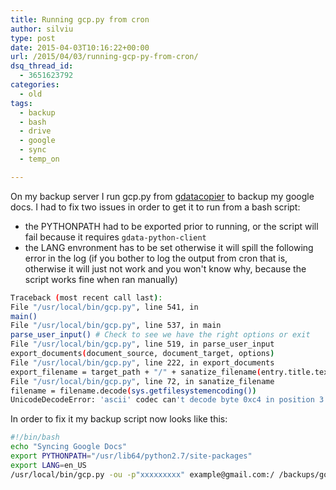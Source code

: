 ```yaml
---
title: Running gcp.py from cron
author: silviu
type: post
date: 2015-04-03T10:16:22+00:00
url: /2015/04/03/running-gcp-py-from-cron/
dsq_thread_id:
  - 3651623792
categories:
  - old
tags:
  - backup
  - bash
  - drive
  - google
  - sync
  - temp_on

---
```

On my backup server I run gcp.py from [gdatacopier][1] to backup my google docs. I had to fix two issues in order to get it to run from a bash script:

- the PYTHONPATH had to be exported prior to running, or the script will fail because it requires `gdata-python-client`
- the LANG envronment has to be set otherwise it will spill the following error in the log (if you bother to log the output from cron that is, otherwise it will just not work and you won't know why, because the script works fine when ran manually)

```bash
Traceback (most recent call last):
File "/usr/local/bin/gcp.py", line 541, in
main()
File "/usr/local/bin/gcp.py", line 537, in main
parse_user_input() # Check to see we have the right options or exit
File "/usr/local/bin/gcp.py", line 519, in parse_user_input
export_documents(document_source, document_target, options)
File "/usr/local/bin/gcp.py", line 222, in export_documents
export_filename = target_path + "/" + sanatize_filename(entry.title.text)
File "/usr/local/bin/gcp.py", line 72, in sanatize_filename
filename = filename.decode(sys.getfilesystemencoding())
UnicodeDecodeError: 'ascii' codec can't decode byte 0xc4 in position 3: ordinal not in range(128)
```

In order to fix it my backup script now looks like this:
```bash
#!/bin/bash
echo "Syncing Google Docs"
export PYTHONPATH="/usr/lib64/python2.7/site-packages"
export LANG=en_US
/usr/local/bin/gcp.py -ou -p"xxxxxxxxx" example@gmail.com:/ /backups/google/docs
```

 [1]: https://code.google.com/p/gdatacopier/